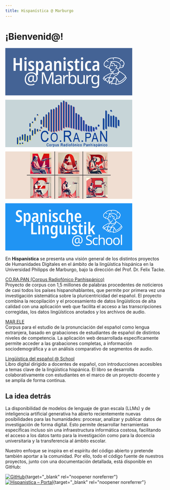 ```yaml
---
title: Hispanística @ Marburgo
---
```


# ¡Bienvenid@!

<p align="left">
  <img src="/assets/images/dh_vertikal.png" alt="Digital Humanities Logo" width="400">
</p>

En **Hispanística** se presenta una visión general de los distintos proyectos de Humanidades Digitales en el ámbito de la lingüística hispánica en la Universidad Philipps de Marburgo, bajo la dirección del Prof. Dr. Felix Tacke.

[CO.RA.PAN (Corpus Radiofónico Panhispánico)](corapan.md)  
Proyecto de corpus con 1,5 millones de palabras procedentes de noticieros de casi todos los países hispanohablantes, que permite por primera vez una investigación sistemática sobre la pluricentricidad del español. El proyecto combina la recopilación y el procesamiento de datos lingüísticos de alta calidad con una aplicación web que facilita el acceso a las transcripciones corregidas, los datos lingüísticos anotados y los archivos de audio.

[MAR.ELE](marele.md)  
Corpus para el estudio de la pronunciación del español como lengua extranjera, basado en grabaciones de estudiantes de español de distintos niveles de competencia. La aplicación web desarrollada específicamente permite acceder a las grabaciones completas, a información sociodemográfica y a un análisis comparativo de segmentos de audio.

[Lingüística del español @ School](spanisch-toolkit.md)  
Libro digital dirigido a docentes de español, con introducciones accesibles a temas clave de la lingüística hispánica. El libro se desarrolla colaborativamente con estudiantes en el marco de un proyecto docente y se amplía de forma continua.

## La idea detrás

La disponibilidad de modelos de lenguaje de gran escala (LLMs) y de inteligencia artificial generativa ha abierto recientemente nuevas posibilidades para las humanidades: procesar, analizar y publicar datos de investigación de forma digital. Esto permite desarrollar herramientas específicas incluso sin una infraestructura informática costosa, facilitando el acceso a los datos tanto para la investigación como para la docencia universitaria y la transferencia al ámbito escolar.

Nuestro enfoque se inspira en el espíritu del código abierto y pretende también aportar a la comunidad. Por ello, todo el código fuente de nuestros proyectos, junto con una documentación detallada, está disponible en GitHub:

[![GitHub](https://img.shields.io/badge/GitHub-FTacke-4287f5?style=flat&logo=github&logoColor=white)](https://github.com/FTacke){target="_blank" rel="noopener noreferrer"}
[![Hispanistica – Portal](https://img.shields.io/badge/Hispanistica-CO.RA.PAN-4287f5?style=flat)](https://hispanistica.online.uni-marburg.de){target="_blank" rel="noopener noreferrer"}